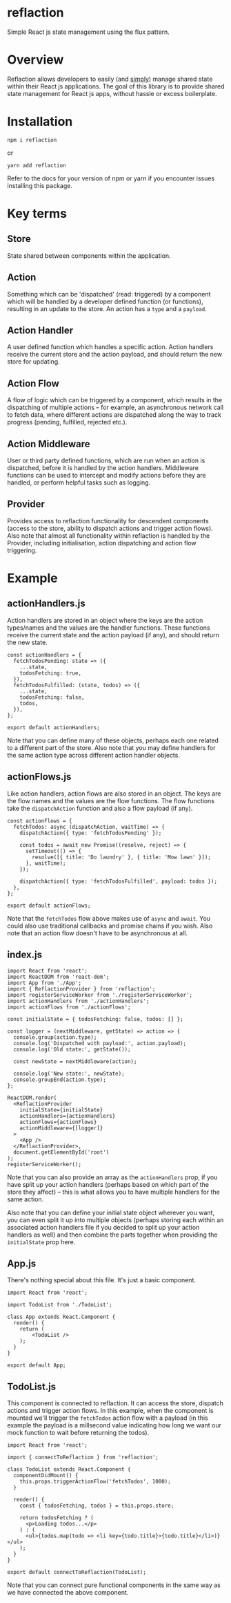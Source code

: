 # reflaction

Simple React js state management using the flux pattern.

# Overview

Reflaction allows developers to easily (and [simply](https://www.infoq.com/presentations/Simple-Made-Easy)) manage shared state within their React js applications. The goal of this library is to provide shared state management for React js apps, without hassle or excess boilerplate.

# Installation

`npm i reflaction`

or

`yarn add reflaction`

Refer to the docs for your version of npm or yarn if you encounter issues installing this package.

# Key terms

## Store

State shared between components within the application.

## Action

Something which can be 'dispatched' (read: triggered) by a component which will be handled by a developer defined function (or functions), resulting in an update to the store. An action has a `type` and a `payload`.

## Action Handler

A user defined function which handles a specific action. Action handlers receive the current store and the action payload, and should return the new store for updating.

## Action Flow

A flow of logic which can be triggered by a component, which results in the dispatching of multiple actions – for example, an asynchronous network call to fetch data, where different actions are dispatched along the way to track progress (pending, fulfilled, rejected etc.).

## Action Middleware

User or third party defined functions, which are run when an action is dispatched, before it is handled by the action handlers. Middleware functions can be used to intercept and modify actions before they are handled, or perform helpful tasks such as logging.

## Provider

Provides access to reflaction functionality for descendent components (access to the store, ability to dispatch actions and trigger action flows). Also note that almost all functionality within reflaction is handled by the Provider, including initialisation, action dispatching and action flow triggering.

# Example

## actionHandlers.js

Action handlers are stored in an object where the keys are the action types/names and the values are the handler functions. These functions receive the current state and the action payload (if any), and should return the new state.

```
const actionHandlers = {
  fetchTodosPending: state => ({
    ...state,
    todosFetching: true,
  }),
  fetchTodosFulfilled: (state, todos) => ({
    ...state,
    todosFetching: false,
    todos,
  }),
};

export default actionHandlers;
```

Note that you can define many of these objects, perhaps each one related to a different part of the store. Also note that you may define handlers for the same action type across different action handler objects.

## actionFlows.js

Like action handlers, action flows are also stored in an object. The keys are the flow names and the values are the flow functions. The flow functions take the `dispatchAction` function and also a flow payload (if any).

```
const actionFlows = {
  fetchTodos: async (dispatchAction, waitTime) => {
    dispatchAction({ type: 'fetchTodosPending' });

    const todos = await new Promise((resolve, reject) => {
      setTimeout(() => {
        resolve([{ title: 'Do laundry' }, { title: 'Mow lawn' }]);
      }, waitTime);
    });

    dispatchAction({ type: 'fetchTodosFulfilled', payload: todos });
  },
};

export default actionFlows;
```

Note that the `fetchTodos` flow above makes use of `async` and `await`. You could also use traditional callbacks and promise chains if you wish. Also note that an action flow doesn't have to be asynchronous at all.

## index.js

```
import React from 'react';
import ReactDOM from 'react-dom';
import App from './App';
import { ReflactionProvider } from 'reflaction';
import registerServiceWorker from './registerServiceWorker';
import actionHandlers from './actionHandlers';
import actionFlows from './actionFlows';

const initialState = { todosFetching: false, todos: [] };

const logger = (nextMiddleware, getState) => action => {
  console.group(action.type);
  console.log('Dispatched with payload:', action.payload);
  console.log('Old state:', getState());

  const newState = nextMiddleware(action);

  console.log('New state:', newState);
  console.groupEnd(action.type);
};

ReactDOM.render(
  <ReflactionProvider
    initialState={initialState}
    actionHandlers={actionHandlers}
    actionFlows={actionFlows}
    actionMiddleware={[logger]}
  >
    <App />
  </ReflactionProvider>,
  document.getElementById('root')
);
registerServiceWorker();
```

Note that you can also provide an array as the `actionHandlers` prop, if you have split up your action handlers (perhaps based on which part of the store they affect) – this is what allows you to have multiple handlers for the same action.

Also note that you can define your initial state object wherever you want, you can even split it up into multiple objects (perhaps storing each within an associated action handlers file if you decided to split up your action handlers as well) and then combine the parts together when providing the `initialState` prop here.

## App.js

There's nothing special about this file. It's just a basic component.

```
import React from 'react';

import TodoList from './TodoList';

class App extends React.Component {
  render() {
    return (
        <TodoList />
    );
  }
}

export default App;
```

## TodoList.js

This component is connected to reflaction. It can access the store, dispatch actions and trigger action flows. In this example, when the component is mounted we'll trigger the `fetchTodos` action flow with a payload (in this example the payload is a millsecond value indicating how long we want our mock function to wait before returning the todos).

```
import React from 'react';

import { connectToReflaction } from 'reflaction';

class TodoList extends React.Component {
  componentDidMount() {
    this.props.triggerActionFlow('fetchTodos', 1000);
  }

  render() {
    const { todosFetching, todos } = this.props.store;

    return todosFetching ? (
      <p>Loading todos...</p>
    ) : (
      <ul>{todos.map(todo => <li key={todo.title}>{todo.title}</li>)}</ul>
    );
  }
}

export default connectToReflaction(TodoList);
```

Note that you can connect pure functional components in the same way as we have connected the above component.
